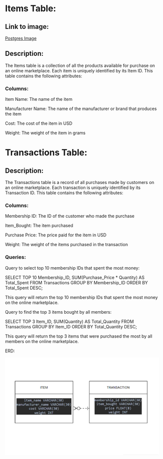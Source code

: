 # **Items Table:**

## Link to image:
[Postgres Image](https://drive.google.com/file/d/1UlqdhgLJW562obU4uUWEVns3imTw1TpB/view)

## Description:

The Items table is a collection of all the products available for purchase on an online marketplace. Each item is uniquely identified by its Item ID. This table contains the following attributes:

### Columns:

Item Name: The name of the item

Manufacturer Name: The name of the manufacturer or brand that produces the item

Cost: The cost of the item in USD

Weight: The weight of the item in grams

# **Transactions Table:**

## Description:

The Transactions table is a record of all purchases made by customers on an online marketplace. Each transaction is uniquely identified by its Transaction ID. This table contains the following attributes:


### Columns:
Membership ID: The ID of the customer who made the purchase

Item_Bought: The item purchased

Purchase Price: The price paid for the item in USD

Weight: The weight of the items purchased in the transaction


### Queries:

Query to select top 10 membership IDs that spent the most money:

SELECT TOP 10 Membership_ID, SUM(Purchase_Price * Quantity) AS Total_Spent
FROM Transactions
GROUP BY Membership_ID
ORDER BY Total_Spent DESC;

This query will return the top 10 membership IDs that spent the most money on the online marketplace.


Query to find the top 3 items bought by all members:

SELECT TOP 3 Item_ID, SUM(Quantity) AS Total_Quantity
FROM Transactions
GROUP BY Item_ID
ORDER BY Total_Quantity DESC;

This query will return the top 3 items that were purchased the most by all members on the online marketplace.

ERD:

![alt text](ERD.png)
